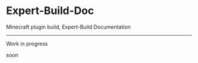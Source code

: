 # Expert-Build-Doc
Minecraft plugin build, Expert-Build Documentation

------------------------------

Work in progress

soon
